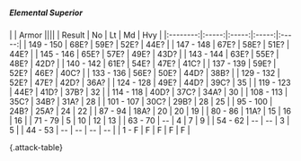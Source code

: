 ##### Elemental Superior

|      |   Armor   ||||
|   Result   |   No   |   Lt   |   Md   |   Hvy   |
|:--------:|:-----:|:-----:|:-----:|:-----:|
| 149 - 150 | 68E? | 59E? | 52E? | 44E? |
| 147 - 148 | 67E? | 58E? | 51E? | 44E? |
| 145 - 146 | 65E? | 57E? | 49E? | 43D? |
| 143 - 144 | 63E? | 55E? | 48E? | 42D? |
| 140 - 142 | 61E? | 54E? | 47E? | 41C? |
| 137 - 139 | 59E? | 52E? | 46E? | 40C? |
| 133 - 136 | 56E? | 50E? | 44D? | 38B? |
| 129 - 132 | 52E? | 47E? | 42D? | 36A? |
| 124 - 128 | 49E? | 44D? | 39C? | 35 |
| 119 - 123 | 44E? | 41D? | 37B? | 32 |
| 114 - 118 | 40D? | 37C? | 34A? | 30 |
| 108 - 113 | 35C? | 34B? | 31A? | 28 |
| 101 - 107 | 30C? | 29B? | 28 | 25 |
| 95 - 100 | 24B? | 25A? | 24 | 22 |
| 87 - 94 | 18A? | 20 | 20 | 19 |
| 80 - 86 | 11A? | 15 | 16 | 16 |
| 71 - 79 | 5 | 10 | 12 | 13 |
| 63 - 70 | --  | 4 | 7 | 9 |
| 54 - 62 | --  | --  | 3 | 5 |
| 44 - 53 | --  | --  | --  | --  |
| 1 - F | F | F | F | F |

{.attack-table}
